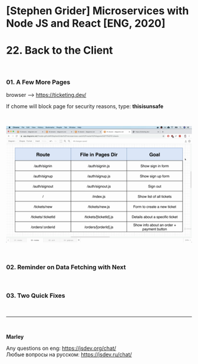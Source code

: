 # [Stephen Grider] Microservices with Node JS and React [ENG, 2020]

# 22. Back to the Client

<br/>

### 01. A Few More Pages

browser --> https://ticketing.dev/

If chome will block page for security reasons, type: **thisisunsafe**

<br/>

![Application](/img/pic-22-01.png?raw=true)

<br/>

### 02. Reminder on Data Fetching with Next

<br/>

### 03. Two Quick Fixes

<br/>

---

<br/>

**Marley**

Any questions on eng: https://jsdev.org/chat/  
Любые вопросы на русском: https://jsdev.ru/chat/
